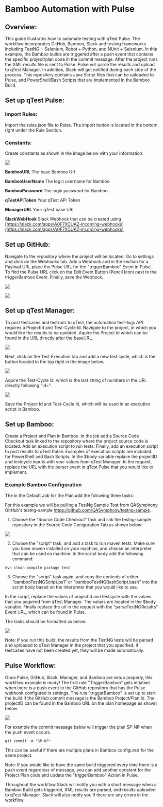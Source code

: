 # Bamboo Automation with Pulse

## Overview:

This guide illustrates how to automate testing with qTest Pulse. The workflow incorporates GitHub, Bamboo, Slack and testing frameworks including TestNG + Selenium, Robot + Python, and NUnit + Selenium. In this example, the Bamboo builds are triggered after a push event that contains the specific project/plan code in the commit message. After the project runs the XML results file is sent to Pulse. Pulse will parse the results and upload to qTest Manager. In addition, Slack will get notified during each step of the process. This repository contains Java Script files that can be uploaded to Pulse, and PowerShell/Bash Scripts that are implemented in the Bamboo Build.

## Set up qTest Pulse:

### Import Rules:

Import the rules.json file to Pulse. The import button is located in the bottom right under the Rule Section.

### Constants:

Create constants as shown in the image below with your information:

![](/images/pulseconstants.png)

**BambooURL** The base Bamboo Url

**BambooUserName** The login username for Bamboo

**BambooPassword** The login password for Bamboo

**qTestAPIToken** Your qTest API Token

**ManagerURL** Your qTest base URL

**SlackWebHook** Slack Webhook that can be created using [https://slack.com/apps/A0F7XDUAZ-incoming-webhooks](https://slack.com/apps/A0F7XDUAZ-incoming-webhooks)


## Set up GitHub:

Navigate to the repository where the project will be located. Go to settings and click on the Webhooks tab. Add a Webhook and in the section for a Payload URL place the Pulse URL for the "triggerBamboo" Event in Pulse. To find the Pulse URL click on the Edit Event Button (Pencil Icon) next to the triggerBamboo Event. Finally, save the Webhook.

![](/images/pulseurl.png)

![](/images/githubwebhook.png)

## Set up qTest Manager:

To post testcases and testruns to qTest, the automation test-logs API requires a ProjectId and Test-Cycle Id. Navigate to the project, in which you would like the results to be updated. Aquire the Project Id which can be found in the URL directly after the baseURL. 

![](/images/qtestprojectid.png)


Next, click on the Test Execution tab and add a new test cycle, which is the button located in the top right in the image below.

![](/images/testcycleqtest.png)

Aquire the Test-Cycle Id, which is the last string of numbers in the URL directly following "id=". 

![](/images/qtesttestcycleid.png)

Save the Project Id and Test-Cycle Id, which will be used in an execution script in Bamboo.

## Set up Bamboo:

Create a Project and Plan in Bamboo. In the job add a Source Code Checkout task linked to the repository where the project source code is located. Add an execution script to run tests. Finally, add an execution script to post results to qTest Pulse. Examples of execution scripts are included for PowerShell and Bash Scripts. In the $body variable replace the projectID and testcycle inputs with your values from qTest Manager. In the request, replace the URL with the parser event in qTest Pulse that you would like to implement. 


### Example Bamboo Configuration

The in the Default Job for the Plan add the following three tasks:

For this example we will be pulling a TestNg Sample Test from QASymphony GitHub&#39;s testng-sample https://github.com/QASymphony/testng-sample. 

1) Choose the "Source Code Checkout" task and link the testng-sample repository in the Source Code Coniguration Tab as shown below:

![](/images/sourcecodeconf.PNG)

2) Choose the "script" task, and add a task to run maven tests. Make sure you have maven installed on your machine, and choose an interpreter that can be used on machine. In the script body add the following command:

`mvn clean compile package test`

3) Choose the "script" task again, and copy the contents of either "bambooTestNGScript.ps1" or "bambooTestNGBashScript.bash" into the script body based on the Interpreter that you would like to use.

In the script, replace the values of projectId and testcycle with the values that you acquired from qTest Manager. The values are located in the $body variable. Finally replace the url in the request with the "parseTestNGResults" Event URL, which can be found in Pulse.

The tasks should be formatted as below:

![](/images/bambootasks.PNG)

Note: If you run this build, the results from the TestNG tests will be parsed and uploaded to qTest Manager in the project that you specified. If testcases have not been created yet, they will be made automatically.

## Pulse Workflow:

Once Pulse, GitHub, Slack, Manager, and Bamboo are setup properly, this workflow example is ready! The first rule "TriggerBamboo" gets intiatied when there is a push event to the GitHub repository that has the Pulse webhook configured in settings. The rule "triggerBamboo" is set up to start the build if the GitHub commit message is the Bamboo Project/Plan Id. The projectID can be found in the Bamboo URL on the plan homepage as shown below.

![](/images/bambooprojectid.png)

For example the commit message below will trigger the plan SP-NP when the push event occurs.

`git commit -m "SP-NP"` 

This can be useful if there are multiple plans in Bamboo configured for the same project. 

Note: If you would like to have the same build triggered every time there is a push event regardless of message, you can add another constant for the Project Plan code and update the "triggerBamboo" Action in Pulse.


Throughout the workflow Slack will notify you with a short message when a Bamboo Build gets triggered, XML results are parsed, and results uploaded to qTest Manager. Slack will also notify you if there are any errors in the workflow.  













